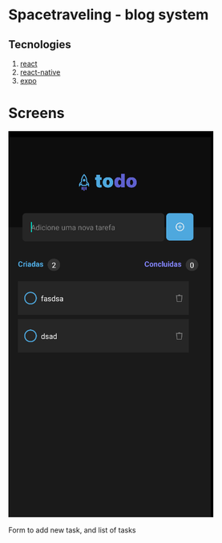 # Spacetraveling - blog system


## Tecnologies


1. [react](https://pt-br.reactjs.org/)
2. [react-native](https://reactnative.dev)
3. [expo](https://expo.dev)

# Screens



![home](readmefiles/tela.png)

Form to add new task, and list of tasks


